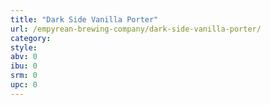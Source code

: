 ```yaml
---
title: "Dark Side Vanilla Porter"
url: /empyrean-brewing-company/dark-side-vanilla-porter/
category: 
style: 
abv: 0
ibu: 0
srm: 0
upc: 0
---
```


